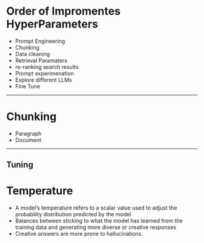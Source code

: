 
# Order of Impromentes HyperParameters
* Prompt Engineering
* Chunking
* Data cleaning
* Retrieval Paramaters
* re-ranking search results
* Prompt experimenation
* Explore different LLMs
* Fine Tune

---

# Chunking
* Paragraph
* Document

--- 

## Tuning

# Temperature
* A model’s temperature refers to a scalar value used to adjust the probability distribution predicted by the model
*  Balances between sticking to what the model has learned from the training data and generating more diverse or creative responses
*  Creative answers are more prone to hallucinations.

